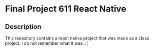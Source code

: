 # Final Project 611 React Native

## Description
This repository contains a react native project that was made as a class project. I do not remember what it was. :(
